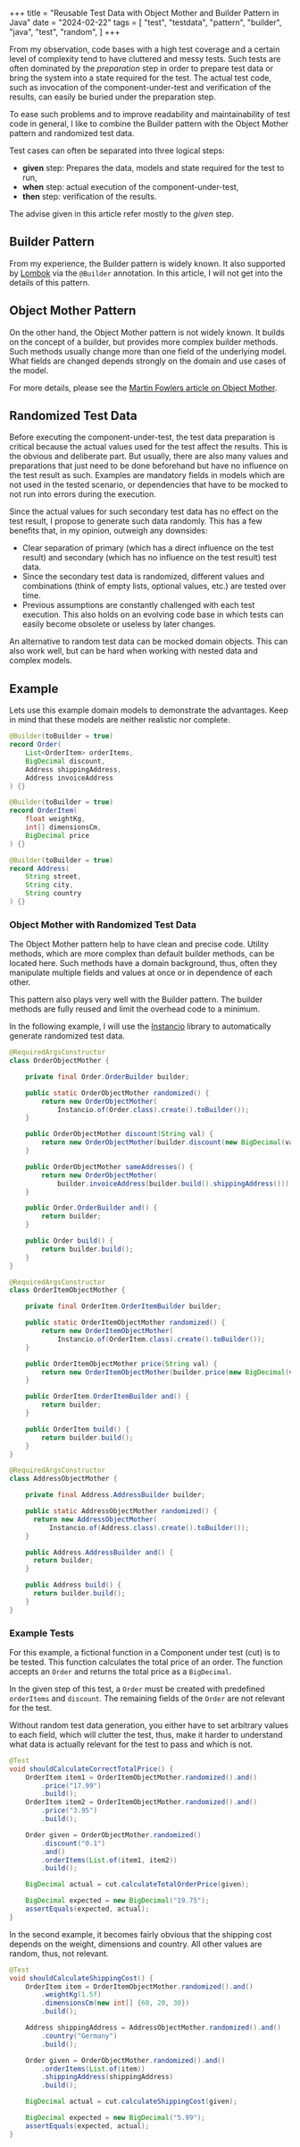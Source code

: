 +++
title = "Reusable Test Data with Object Mother and Builder Pattern in Java"
date = "2024-02-22"
tags = [
    "test",
    "testdata",
    "pattern",
    "builder",
    "java",
    "test",
    "random",
]
+++

From my observation, code bases with a high test coverage and a certain level of complexity tend to have cluttered and messy tests.
Such tests are often dominated by the *preparation* step in order to prepare test data or bring the system into a state required for the test.
The actual test code, such as invocation of the component-under-test and verification of the results, can easily be buried under the preparation step.

To ease such problems and to improve readability and maintainability of test code in general, I like to combine the Builder pattern with the Object Mother pattern and randomized test data.

<!--more-->

Test cases can often be separated into three logical steps:
* **given** step: Prepares the data, models and state required for the test to run,
* **when** step: actual execution of the component-under-test,
* **then** step: verification of the results.

The advise given in this article refer mostly to the *given* step.

## Builder Pattern

From my experience, the Builder pattern is widely known. It also supported by [Lombok](https://projectlombok.org/) via the `@Builder` annotation. In this article, I will not get into the details of this pattern.

## Object Mother Pattern

On the other hand, the Object Mother pattern is not widely known. It builds on the concept of a builder, but provides more complex builder methods. Such methods usually change more than one field of the underlying model.
What fields are changed depends strongly on the domain and use cases of the model.

For more details, please see the [Martin Fowlers article on Object Mother](https://martinfowler.com/bliki/ObjectMother.html).

## Randomized Test Data

Before executing the component-under-test, the test data preparation is critical because the actual values used for the test affect the results. This is the obvious and deliberate part. But usually, there are also many values and preparations that just need to be done beforehand but have no influence on the test result as such. Examples are mandatory fields in models which are not used in the tested scenario, or dependencies that have to be mocked to not run into errors during the execution.

Since the actual values for such secondary test data has no effect on the test result, I propose to generate such data randomly. This has a few benefits that, in my opinion, outweigh any downsides:

* Clear separation of primary (which has a direct influence on the test result) and secondary (which has no influence on the test result) test data.
* Since the secondary test data is randomized, different values and combinations (think of empty lists, optional values, etc.) are tested over time.
* Previous assumptions are constantly challenged with each test execution. This also holds on an evolving code base in which tests can easily become obsolete or useless by later changes.

An alternative to random test data can be mocked domain objects. This can also work well, but can be hard when working with nested data and complex models.

## Example

Lets use this example domain models to demonstrate the advantages. Keep in mind that these models are neither realistic nor complete.

```java
@Builder(toBuilder = true)
record Order(
    List<OrderItem> orderItems,
    BigDecimal discount,
    Address shippingAddress,
    Address invoiceAddress
) {}

@Builder(toBuilder = true)
record OrderItem(
    float weightKg,
    int[] dimensionsCm,
    BigDecimal price
) {}

@Builder(toBuilder = true)
record Address(
    String street,
    String city,
    String country
) {}
```

### Object Mother with Randomized Test Data

The Object Mother pattern help to have clean and precise code. Utility methods, which are more complex than default builder methods, can be located here. Such methods
have a domain background, thus, often they manipulate multiple fields and values at once or in dependence of each other.

This pattern also plays very well with the Builder pattern. The builder methods are fully reused and limit the overhead code to a minimum.

In the following example, I will use the [Instancio](https://www.instancio.org/) library to automatically generate randomized test data.

```java
@RequiredArgsConstructor
class OrderObjectMother {

    private final Order.OrderBuilder builder;

    public static OrderObjectMother randomized() {
        return new OrderObjectMother(
            Instancio.of(Order.class).create().toBuilder());
    }

    public OrderObjectMother discount(String val) {
        return new OrderObjectMother(builder.discount(new BigDecimal(val)));
    }

    public OrderObjectMother sameAddresses() {
        return new OrderObjectMother(
            builder.invoiceAddress(builder.build().shippingAddress()));
    }

    public Order.OrderBuilder and() {
        return builder;
    }

    public Order build() {
        return builder.build();
    }
}

@RequiredArgsConstructor
class OrderItemObjectMother {

    private final OrderItem.OrderItemBuilder builder;

    public static OrderItemObjectMother randomized() {
        return new OrderItemObjectMother(
            Instancio.of(OrderItem.class).create().toBuilder());
    }

    public OrderItemObjectMother price(String val) {
        return new OrderItemObjectMother(builder.price(new BigDecimal(val)));
    }

    public OrderItem.OrderItemBuilder and() {
        return builder;
    }

    public OrderItem build() {
        return builder.build();
    }
}

@RequiredArgsConstructor
class AddressObjectMother {

    private final Address.AddressBuilder builder;

    public static AddressObjectMother randomized() {
      return new AddressObjectMother(
          Instancio.of(Address.class).create().toBuilder());
    }

    public Address.AddressBuilder and() {
      return builder;
    }

    public Address build() {
      return builder.build();
    }
}
```

### Example Tests

For this example, a fictional function in a Component under test (cut) is to be tested. This function calculates the total price of an order.
The function accepts an `Order` and returns the total price as a `BigDecimal`.

In the given step of this test, a `Order` must be created with predefined `orderItems` and `discount`. The remaining fields of the `Order` are not
relevant for the test.

Without random test data generation, you either have to set arbitrary values to each field, which will clutter the test, thus, make it harder
to understand what data is actually relevant for the test to pass and which is not.

```java
@Test
void shouldCalculateCorrectTotalPrice() {
    OrderItem item1 = OrderItemObjectMother.randomized().and()
        .price("17.99")
        .build();
    OrderItem item2 = OrderItemObjectMother.randomized().and()
        .price("3.95")
        .build();

    Order given = OrderObjectMother.randomized()
        .discount("0.1")
        .and()
        .orderItems(List.of(item1, item2))
        .build();

    BigDecimal actual = cut.calculateTotalOrderPrice(given);

    BigDecimal expected = new BigDecimal("19.75");
    assertEquals(expected, actual);
}
```

In the second example, it becomes fairly obvious that the shipping cost depends on the weight, dimensions and country. All other values are random, thus, not relevant.

```java
@Test
void shouldCalculateShippingCost() {
    OrderItem item = OrderItemObjectMother.randomized().and()
        .weightKg(1.5f)
        .dimensionsCm(new int[] {60, 20, 30})
        .build();

    Address shippingAddress = AddressObjectMother.randomized().and()
        .country("Germany")
        .build();

    Order given = OrderObjectMother.randomized().and()
        .orderItems(List.of(item))
        .shippingAddress(shippingAddress)
        .build();

    BigDecimal actual = cut.calculateShippingCost(given);

    BigDecimal expected = new BigDecimal("5.99");
    assertEquals(expected, actual);
}
```
